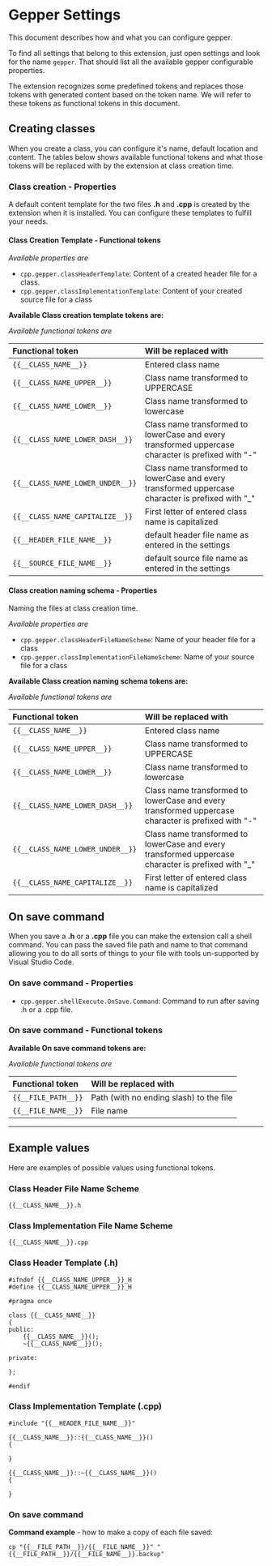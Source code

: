 # Gepper Settings

This document describes how and what you can configure gepper.

To find all settings that belong to this extension, just open settings and look
for the name `gepper`.  That should list all the available gepper configurable
 properties.


The extension recognizes some predefined tokens and replaces those tokens with
generated content based on the token name.  We will refer to these tokens as 
functional tokens in this document.

## Creating classes

When you create a class, you can configure it's name, default location and 
content.  The tables below shows available functional tokens and what those tokens will be
replaced with by the extension at class creation time.


### Class creation - Properties

A default content template for the two files **.h** and **.cpp** is created by 
the extension when it is installed.  You can configure these templates to 
fulfill your needs.

#### Class Creation Template - Functional tokens

*Available properties are*

* `cpp.gepper.classHeaderTemplate`: Content of a created header file for a class.
* `cpp.gepper.classImplementationTemplate`: Content of your created source file for a class

**Available Class creation template tokens are:**

*Available functional tokens are*

| Functional token | Will be replaced with |
| :----- | :----- |
| `{{__CLASS_NAME__}}` | Entered class name |
| `{{__CLASS_NAME_UPPER__}}` | Class name transformed to UPPERCASE |
| `{{__CLASS_NAME_LOWER__}}` | Class name transformed to lowercase |
| `{{__CLASS_NAME_LOWER_DASH__}}` | Class name transformed to lowerCase and every transformed uppercase character is prefixed with "-" |
| `{{__CLASS_NAME_LOWER_UNDER__}}` | Class name transformed to lowerCase and every transformed uppercase character is prefixed with "_" |
| `{{__CLASS_NAME_CAPITALIZE__}}` | First letter of entered class name is capitalized |
| `{{__HEADER_FILE_NAME__}}` | default header file name as entered in the settings |
| `{{__SOURCE_FILE_NAME__}}` | default source file name as entered in the settings |

#### Class creation naming schema - Properties

Naming the files at class creation time.

*Available properties are*

* `cpp.gepper.classHeaderFileNameScheme`: Name of your header file  for a class
* `cpp.gepper.classImplementationFileNameScheme`: Name of your source  file for a class

**Available Class creation naming schema tokens are:**

*Available functional tokens are*

| Functional token | Will be replaced with |
| :----- | :----- |
| `{{__CLASS_NAME__}}` | Entered class name |
| `{{__CLASS_NAME_UPPER__}}` | Class name transformed to UPPERCASE |
| `{{__CLASS_NAME_LOWER__}}` | Class name transformed to lowercase |
| `{{__CLASS_NAME_LOWER_DASH__}}` | Class name transformed to lowerCase and every transformed uppercase character is prefixed with "-" |
| `{{__CLASS_NAME_LOWER_UNDER__}}` | Class name transformed to lowerCase and every transformed uppercase character is prefixed with "_" |
| `{{__CLASS_NAME_CAPITALIZE__}}` | First letter of entered class name is capitalized |

## On save command

When you save a **.h** or a **.cpp** file you can make the extension call a shell 
command.  You can pass the saved file path and name to that command allowing you
to do all sorts of things to your file with tools un-supported by 
Visual Studio Code.

### On save command - Properties

* `cpp.gepper.shellExecute.OnSave.Command`: Command to run after saving .h or a .cpp file.

### On save command - Functional tokens

**Available On save command tokens are:**

*Available functional tokens are*

| Functional token | Will be replaced with |
| :----- | :----- |
| `{{__FILE_PATH__}}` | Path (with no ending slash) to the file |
| `{{__FILE_NAME__}}` | File name |

----------

## Example values

Here are examples of possible values using functional tokens.

### Class Header File Name Scheme
```
{{__CLASS_NAME__}}.h
```

### Class Implementation File Name Scheme
```
{{__CLASS_NAME__}}.cpp
```

### Class Header Template (.h)
```
#ifndef {{__CLASS_NAME_UPPER__}}_H
#define {{__CLASS_NAME_UPPER__}}_H

#pragma once

class {{__CLASS_NAME__}}
{
public:
    {{__CLASS_NAME__}}();
    ~{{__CLASS_NAME__}}();

private:

};

#endif
```

### Class Implementation Template (.cpp)
```
#include "{{__HEADER_FILE_NAME__}}"

{{__CLASS_NAME__}}::{{__CLASS_NAME__}}()
{

}

{{__CLASS_NAME__}}::~{{__CLASS_NAME__}}()
{

}
```

### On save command

**Command example** - how to make a copy of each file saved:
```
cp "{{__FILE_PATH__}}/{{__FILE_NAME__}}" "{{__FILE_PATH__}}/{{__FILE_NAME__}}.backup"
```
